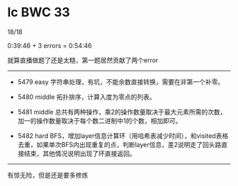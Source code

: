# lc BWC 33

18/18

0:39:46 + 3 errors = 0:54:46

就算直播做题了还是太糙，第一题居然贡献了两个error

------

- 5479 easy
    字符串处理，有坑，不能余数直接转换，需要在非第一个补零。

- 5480 middle
    拓扑排序，计算入度为零点的列表。

- 5481 middle
    总共有两种操作，乘2的操作数量取决于最大元素所需的次数，加一的操作数量取决于每个数二进制中1的个数，相加即可。

- 5482 hard
    BFS，增加layer信息计算环（用哈希表减少时间），和visited表格去重，如果单次BFS内出现重复的点，判断layer信息，差2说明走了回头路直接结束，其他情况说明出现了环直接返回。

------

有惊无险，但是还是要多修炼
